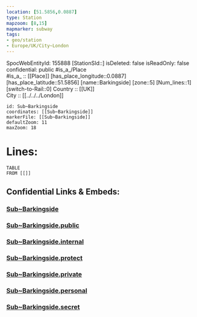 ```yaml
---
location: [51.5856,0.0887] 
type: Station 
mapzoom: [8,15] 
mapmarker: subway 
tags:
- geo/station
- Europe/UK/City~London
---
```

SpocWebEntityId: 155888
[StationSId::] 
isDeleted: false
isReadOnly: false
confidential: public
#is_a_/Place  
#is_a_ :: [[Place]] 
[has_place_longitude::0.0887] 
[has_place_latitude::51.5856] 
[name::Barkingside] 
[zone::5] 
[Num_lines::1] 
[switch-to-Rail::0] 
Country :: [[UK]]  
City :: [[../../../London]]  


```leaflet
id: Sub~Barkingside
coordinates: [[Sub~Barkingside]] 
markerFile: [[Sub~Barkingside]] 
defaultZoom: 11 
maxZoom: 18
```


# Lines: 
```dataview
TABLE 
FROM [[]] 
```


## Confidential Links & Embeds: 

### [Sub~Barkingside](/_Standards/Earth/Continent/Europe/Europe~North/UK/England/Regions~England/London,Greater/cities~GreaterLondon/Underground/Station/Sub~Barkingside.md) 

### [Sub~Barkingside.public](/_public/Earth/Continent/Europe/Europe~North/UK/England/Regions~England/London,Greater/cities~GreaterLondon/Underground/Station/Sub~Barkingside.public.md) 

### [Sub~Barkingside.internal](/_internal/Earth/Continent/Europe/Europe~North/UK/England/Regions~England/London,Greater/cities~GreaterLondon/Underground/Station/Sub~Barkingside.internal.md) 

### [Sub~Barkingside.protect](/_protect/Earth/Continent/Europe/Europe~North/UK/England/Regions~England/London,Greater/cities~GreaterLondon/Underground/Station/Sub~Barkingside.protect.md) 

### [Sub~Barkingside.private](/_private/Earth/Continent/Europe/Europe~North/UK/England/Regions~England/London,Greater/cities~GreaterLondon/Underground/Station/Sub~Barkingside.private.md) 

### [Sub~Barkingside.personal](/_personal/Earth/Continent/Europe/Europe~North/UK/England/Regions~England/London,Greater/cities~GreaterLondon/Underground/Station/Sub~Barkingside.personal.md) 

### [Sub~Barkingside.secret](/_secret/Earth/Continent/Europe/Europe~North/UK/England/Regions~England/London,Greater/cities~GreaterLondon/Underground/Station/Sub~Barkingside.secret.md)


